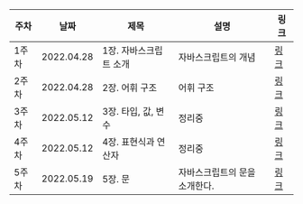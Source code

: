 | 주차 | 날짜 | 제목  | 설명              | 링크     |
| ---- | ---- | ----- | ----------------- | -------- |
| 1주차 | 2022.04.28 | 1장. 자바스크립트 소개 | 자바스크립트의 개념 | [링크](https://velog.io/@b612_boreum/1장-자바스크립트-소개) |
| 2주차 | 2022.04.28 | 2장. 어휘 구조| 어휘 구조 | [링크](https://velog.io/@b612_boreum/2장-어휘-구조) |
| 3주차 | 2022.05.12 | 3장. 타입, 값, 변수 | 정리중 | [링크](https://velog.io/@b612_boreum/3장-타입-값-변수-p7r7jcii) |
| 4주차 | 2022.05.12 | 4장. 표현식과 연산자 | 정리중 | [링크](https://velog.io/@b612_boreum/4장-표현식과-연산자) |
| 5주차 | 2022.05.19 | 5장. 문                | 자바스크립트의 문을 소개한다. | [링크](https://velog.io/@b612_boreum/5장-문) |
